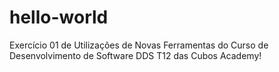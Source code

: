 # hello-world
Exercício 01 de Utilizações de Novas Ferramentas do Curso de Desenvolvimento de Software DDS T12 das Cubos Academy!
